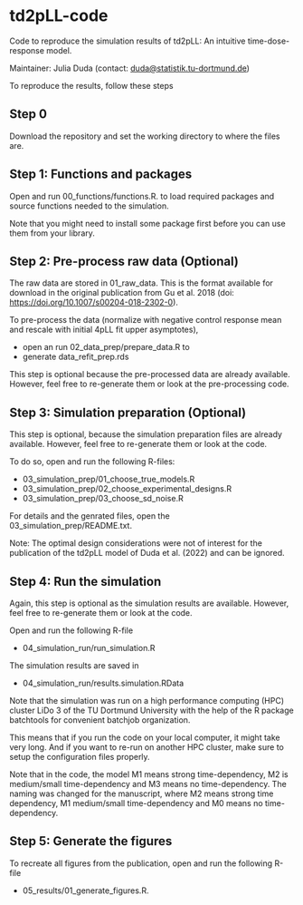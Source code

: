 # td2pLL-code
Code to reproduce the simulation results of td2pLL: An intuitive time-dose-response model.

Maintainer: Julia Duda (contact: duda@statistik.tu-dortmund.de)

To reproduce the results, follow these steps

## Step 0

Download the repository and set the working directory to where the files are.

## Step 1: Functions and packages

Open and run 00_functions/functions.R. to load required packages and source
functions needed to the simulation.

Note that you might need to install some package first before you can use them from
your library.

## Step 2: Pre-process raw data (Optional)

The raw data are stored in 01_raw_data. This is the format available for download in
the original publication from Gu et al. 2018 (doi: https://doi.org/10.1007/s00204-018-2302-0).

To pre-process the data (normalize with negative control response mean and
rescale with initial 4pLL fit upper asymptotes), 

- open an run 02_data_prep/prepare_data.R to
- generate data_refit_prep.rds

This step is optional because the pre-processed data are already available.
However, feel free to re-generate them or look at the pre-processing code.

## Step 3: Simulation preparation (Optional)

This step is optional, because the simulation preparation files are already available.
However, feel free to re-generate them or look at the code.

To do so, open and run the following R-files:

- 03_simulation_prep/01_choose_true_models.R
- 03_simulation_prep/02_choose_experimental_designs.R
- 03_simulation_prep/03_choose_sd_noise.R

For details and the genrated files, open the 03_simulation_prep/README.txt.

Note: The optimal design considerations were not of interest for the publication
of the td2pLL model of Duda et al. (2022) and can be ignored.

## Step 4: Run the simulation 

Again, this step is optional as the simulation results are available.
However, feel free to re-generate them or look at the code.

Open and run the following R-file

- 04_simulation_run/run_simulation.R

The simulation results are saved in

- 04_simulation_run/results.simulation.RData

Note that the simulation was run on a high performance computing (HPC) cluster LiDo 3 of the
TU Dortmund University with the help of the R package batchtools for convenient batchjob
organization. 

This means that if you run the code on your local computer, it might take very long.
And if you want to re-run on another HPC cluster, make sure to setup the configuration
files properly.

Note that in the code, the model M1 means strong time-dependency,
M2 is medium/small time-dependency and M3 means no time-dependency.
The naming was changed for the manuscript, where M2 means strong time dependency, M1 medium/small time-dependency and M0 means no time-dependency.

## Step 5: Generate the figures 

To recreate all figures from the publication, open and run the following R-file

- 05_results/01_generate_figures.R.






